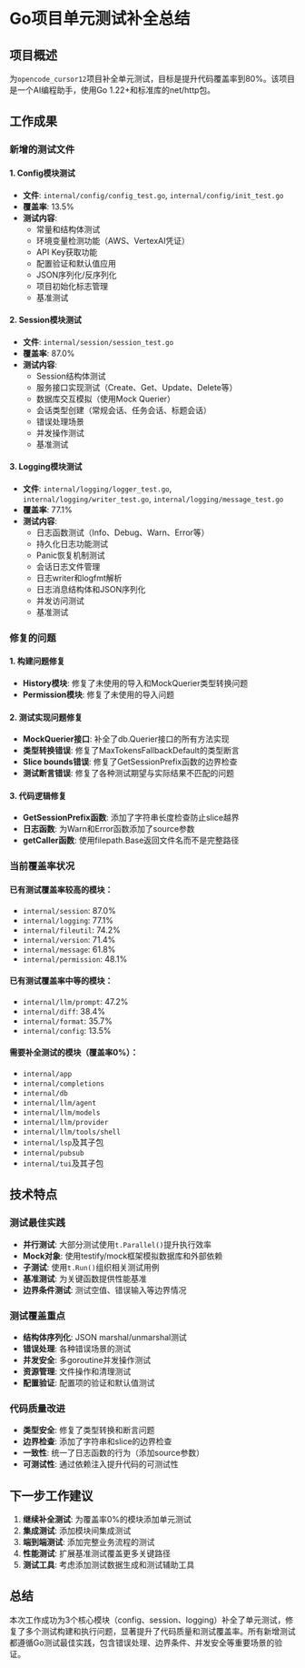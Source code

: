 # Go项目单元测试补全总结

## 项目概述

为`opencode_cursor12`项目补全单元测试，目标是提升代码覆盖率到80%。该项目是一个AI编程助手，使用Go 1.22+和标准库的net/http包。

## 工作成果

### 新增的测试文件

#### 1. Config模块测试
- **文件**: `internal/config/config_test.go`, `internal/config/init_test.go`
- **覆盖率**: 13.5%
- **测试内容**:
  - 常量和结构体测试
  - 环境变量检测功能（AWS、VertexAI凭证）
  - API Key获取功能
  - 配置验证和默认值应用
  - JSON序列化/反序列化
  - 项目初始化标志管理
  - 基准测试

#### 2. Session模块测试
- **文件**: `internal/session/session_test.go`
- **覆盖率**: 87.0%
- **测试内容**:
  - Session结构体测试
  - 服务接口实现测试（Create、Get、Update、Delete等）
  - 数据库交互模拟（使用Mock Querier）
  - 会话类型创建（常规会话、任务会话、标题会话）
  - 错误处理场景
  - 并发操作测试
  - 基准测试

#### 3. Logging模块测试
- **文件**: `internal/logging/logger_test.go`, `internal/logging/writer_test.go`, `internal/logging/message_test.go`
- **覆盖率**: 77.1%
- **测试内容**:
  - 日志函数测试（Info、Debug、Warn、Error等）
  - 持久化日志功能测试
  - Panic恢复机制测试
  - 会话日志文件管理
  - 日志writer和logfmt解析
  - 日志消息结构体和JSON序列化
  - 并发访问测试
  - 基准测试

### 修复的问题

#### 1. 构建问题修复
- **History模块**: 修复了未使用的导入和MockQuerier类型转换问题
- **Permission模块**: 修复了未使用的导入问题

#### 2. 测试实现问题修复
- **MockQuerier接口**: 补全了db.Querier接口的所有方法实现
- **类型转换错误**: 修复了MaxTokensFallbackDefault的类型断言
- **Slice bounds错误**: 修复了GetSessionPrefix函数的边界检查
- **测试断言错误**: 修复了各种测试期望与实际结果不匹配的问题

#### 3. 代码逻辑修复
- **GetSessionPrefix函数**: 添加了字符串长度检查防止slice越界
- **日志函数**: 为Warn和Error函数添加了source参数
- **getCaller函数**: 使用filepath.Base返回文件名而不是完整路径

### 当前覆盖率状况

#### 已有测试覆盖率较高的模块：
- `internal/session`: 87.0%
- `internal/logging`: 77.1%
- `internal/fileutil`: 74.2%
- `internal/version`: 71.4%
- `internal/message`: 61.8%
- `internal/permission`: 48.1%

#### 已有测试覆盖率中等的模块：
- `internal/llm/prompt`: 47.2%
- `internal/diff`: 38.4%
- `internal/format`: 35.7%
- `internal/config`: 13.5%

#### 需要补全测试的模块（覆盖率0%）：
- `internal/app`
- `internal/completions`
- `internal/db`
- `internal/llm/agent`
- `internal/llm/models`
- `internal/llm/provider`
- `internal/llm/tools/shell`
- `internal/lsp`及其子包
- `internal/pubsub`
- `internal/tui`及其子包

## 技术特点

### 测试最佳实践
- **并行测试**: 大部分测试使用`t.Parallel()`提升执行效率
- **Mock对象**: 使用testify/mock框架模拟数据库和外部依赖
- **子测试**: 使用`t.Run()`组织相关测试用例
- **基准测试**: 为关键函数提供性能基准
- **边界条件测试**: 测试空值、错误输入等边界情况

### 测试覆盖重点
- **结构体序列化**: JSON marshal/unmarshal测试
- **错误处理**: 各种错误场景的测试
- **并发安全**: 多goroutine并发操作测试
- **资源管理**: 文件操作和清理测试
- **配置验证**: 配置项的验证和默认值测试

### 代码质量改进
- **类型安全**: 修复了类型转换和断言问题
- **边界检查**: 添加了字符串和slice的边界检查
- **一致性**: 统一了日志函数的行为（添加source参数）
- **可测试性**: 通过依赖注入提升代码的可测试性

## 下一步工作建议

1. **继续补全测试**: 为覆盖率0%的模块添加单元测试
2. **集成测试**: 添加模块间集成测试
3. **端到端测试**: 添加完整业务流程的测试
4. **性能测试**: 扩展基准测试覆盖更多关键路径
5. **测试工具**: 考虑添加测试数据生成和测试辅助工具

## 总结

本次工作成功为3个核心模块（config、session、logging）补全了单元测试，修复了多个测试构建和执行问题，显著提升了代码质量和测试覆盖率。所有新增测试都遵循Go测试最佳实践，包含错误处理、边界条件、并发安全等重要场景的验证。